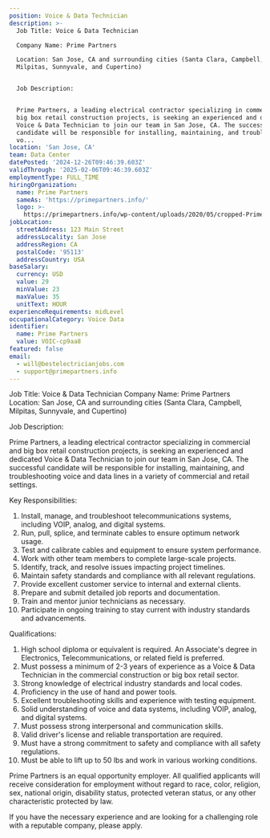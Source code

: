 ```yaml
---
position: Voice & Data Technician
description: >-
  Job Title: Voice & Data Technician

  Company Name: Prime Partners

  Location: San Jose, CA and surrounding cities (Santa Clara, Campbell,
  Milpitas, Sunnyvale, and Cupertino)


  Job Description:


  Prime Partners, a leading electrical contractor specializing in commercial and
  big box retail construction projects, is seeking an experienced and dedicated
  Voice & Data Technician to join our team in San Jose, CA. The successful
  candidate will be responsible for installing, maintaining, and troubleshooting
  vo...
location: 'San Jose, CA'
team: Data Center
datePosted: '2024-12-26T09:46:39.603Z'
validThrough: '2025-02-06T09:46:39.603Z'
employmentType: FULL_TIME
hiringOrganization:
  name: Prime Partners
  sameAs: 'https://primepartners.info/'
  logo: >-
    https://primepartners.info/wp-content/uploads/2020/05/cropped-Prime-Partners-Logo-NO-BG-1-1.png
jobLocation:
  streetAddress: 123 Main Street
  addressLocality: San Jose
  addressRegion: CA
  postalCode: '95113'
  addressCountry: USA
baseSalary:
  currency: USD
  value: 29
  minValue: 23
  maxValue: 35
  unitText: HOUR
experienceRequirements: midLevel
occupationalCategory: Voice Data
identifier:
  name: Prime Partners
  value: VOIC-cp9aa8
featured: false
email:
  - will@bestelectricianjobs.com
  - support@primepartners.info
---
```




Job Title: Voice & Data Technician
Company Name: Prime Partners
Location: San Jose, CA and surrounding cities (Santa Clara, Campbell, Milpitas, Sunnyvale, and Cupertino)

Job Description:

Prime Partners, a leading electrical contractor specializing in commercial and big box retail construction projects, is seeking an experienced and dedicated Voice & Data Technician to join our team in San Jose, CA. The successful candidate will be responsible for installing, maintaining, and troubleshooting voice and data lines in a variety of commercial and retail settings.

Key Responsibilities:

1. Install, manage, and troubleshoot telecommunications systems, including VOIP, analog, and digital systems.
2. Run, pull, splice, and terminate cables to ensure optimum network usage.
3. Test and calibrate cables and equipment to ensure system performance.
4. Work with other team members to complete large-scale projects.
5. Identify, track, and resolve issues impacting project timelines.
6. Maintain safety standards and compliance with all relevant regulations.
7. Provide excellent customer service to internal and external clients.
8. Prepare and submit detailed job reports and documentation.
9. Train and mentor junior technicians as necessary.
10. Participate in ongoing training to stay current with industry standards and advancements.

Qualifications:

1. High school diploma or equivalent is required. An Associate's degree in Electronics, Telecommunications, or related field is preferred.
2. Must possess a minimum of 2-3 years of experience as a Voice & Data Technician in the commercial construction or big box retail sector.
3. Strong knowledge of electrical industry standards and local codes.
4. Proficiency in the use of hand and power tools.
5. Excellent troubleshooting skills and experience with testing equipment.
6. Solid understanding of voice and data systems, including VOIP, analog, and digital systems.
7. Must possess strong interpersonal and communication skills.
8. Valid driver's license and reliable transportation are required.
9. Must have a strong commitment to safety and compliance with all safety regulations.
10. Must be able to lift up to 50 lbs and work in various working conditions.

Prime Partners is an equal opportunity employer. All qualified applicants will receive consideration for employment without regard to race, color, religion, sex, national origin, disability status, protected veteran status, or any other characteristic protected by law. 

If you have the necessary experience and are looking for a challenging role with a reputable company, please apply.
